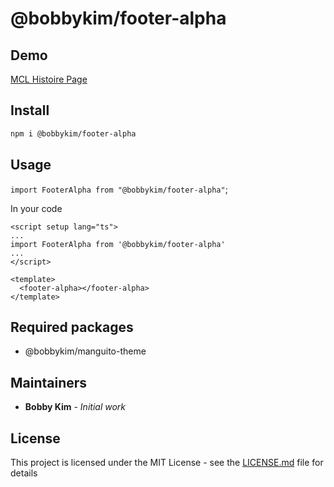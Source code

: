 # @bobbykim/footer-alpha

## Demo

[MCL Histoire Page](https://manguito-component-library.vercel.app/story/src-stories-sections-footer-footer-story-vue?variantId=src-stories-sections-footer-footer-story-vue-0)

## Install

```sh
npm i @bobbykim/footer-alpha
```

## Usage

`import FooterAlpha from "@bobbykim/footer-alpha"`;

In your code

```vue
<script setup lang="ts">
...
import FooterAlpha from '@bobbykim/footer-alpha'
...
</script>

<template>
  <footer-alpha></footer-alpha>
</template>
```

## Required packages

- @bobbykim/manguito-theme

## Maintainers

- **Bobby Kim** - _Initial work_

## License

This project is licensed under the MIT License - see the [LICENSE.md](./LICENSE.md) file for details
